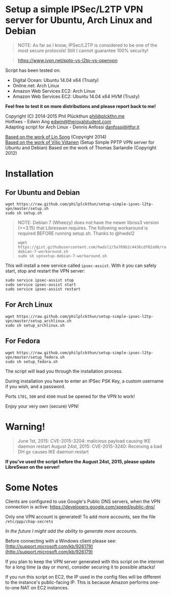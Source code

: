 # Setup a simple IPSec/L2TP VPN server for Ubuntu, Arch Linux and Debian

> NOTE: As far as I know, IPSec/L2TP is considered to be one of the most secure protocols!
> Still I cannot guarantee 100% security!

> https://www.ivpn.net/pptp-vs-l2tp-vs-openvpn

Script has been tested on:

- Digital Ocean: Ubuntu 14.04 x64 (Trusty)
- Online.net: Arch Linux
- Amazon Web Services EC2: Arch Linux
- Amazon Web Services EC2: Ubuntu 14.04 x64 HVM (Trusty)

**Feel free to test it on more distributions and please report back to me!**

Copyright (C) 2014-2015 Phil Plückthun <phil@plckthn.me><br>
Hotfixes - Edwin Ang <edwin@theroyalstudent.com><br>
Adapting script for Arch Linux - Dennis Anfossi <danfossi@itfor.it>

[Based on the work of Lin Song](https://gist.github.com/hwdsl2/9030462) (Copyright 2014)<br>
[Based on the work of Viljo Viitanen](https://github.com/viljoviitanen/setup-simple-pptp-vpn) (Setup Simple PPTP VPN server for Ubuntu and Debian)
Based on the work of Thomas Sarlandie (Copyright 2012)

# Installation

## For Ubuntu and Debian

```
wget https://raw.github.com/philplckthun/setup-simple-ipsec-l2tp-vpn/master/setup.sh
sudo sh setup.sh
```

> NOTE: Debian 7 (Wheezy) does not have the newer libnss3 version (>=3.15) that Libreswan requires.
> The following workaround is required BEFORE running setup.sh.
> Thanks to @hwdsl2
> 
> ```
> wget https://gist.githubusercontent.com/hwdsl2/5a769b2c4436cdf02a90/raw/e08a04d76240af8acbfe5d6f4e0057c1bf5c660e/vpnsetup-debian-7-workaround.sh
> sudo sh vpnsetup-debian-7-workaround.sh
> ```

This will install a new service called `ipsec-assist`. With it you can safely start, stop and restart the VPN server:

```
sudo service ipsec-assist stop
sudo service ipsec-assist start
sudo service ipsec-assist restart
```

## For Arch Linux

```
wget https://raw.github.com/philplckthun/setup-simple-ipsec-l2tp-vpn/master/setup_archlinux.sh
sudo sh setup_archlinux.sh
```

## For Fedora

```
wget https://raw.github.com/philplckthun/setup-simple-ipsec-l2tp-vpn/master/setup_fedora.sh
sudo sh setup_fedora.sh
```

The script will lead you through the installation process.

During installation you have to enter an IPSec PSK Key, a custom username if you wish, and a password.

Ports `1701`, `500` and `4500` must be opened for the VPN to work!

Enjoy your very own (secure) VPN!

# Warning!

> June 1st, 2015: CVE-2015-3204: malicious payload causing IKE daemon restart
> August 24st, 2015: CVE-2015-3240: Receiving a bad DH gx causes IKE daemon restart

**If you've used the script before the August 24st, 2015, please update LibreSwan on the server!**

# Some Notes

Clients are configured to use Google's Public DNS servers, when
the VPN connection is active:
https://developers.google.com/speed/public-dns/

Only one VPN account is generated!
To add more accounts, see the file `/etc/ppp/chap-secrets`

*In the future I might add the ability to generate more accounts.*

Before connecting with a Windows client please see: [http://support.microsoft.com/kb/926179](http://support.microsoft.com/kb/926179)

If you plan to keep the VPN server generated with this script on the internet for a
long time (a day or more), consider securing it to possible attacks!

If you run this script on EC2, the IP used in the config files will be different to the instance's public-facing IP. This is because Amazon performs one-to-one NAT on EC2 instances.
